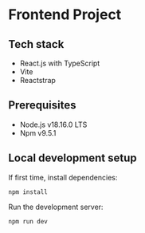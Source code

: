 # Frontend Project

## Tech stack

* React.js with TypeScript
* Vite
* Reactstrap

## Prerequisites
* Node.js v18.16.0 LTS
* Npm v9.5.1
 
## Local development setup

If first time, install dependencies:
```
npm install
```

Run the development server:
```
npm run dev
```
